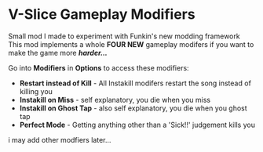 # V-Slice Gameplay Modifiers

Small mod I made to experiment with Funkin's new modding framework\
This mod implements a whole **FOUR NEW** gameplay modifers if you want to make the game more ***harder...***

Go into **Modifiers** in **Options** to access these modifiers:
- **Restart instead of Kill** - All Instakill modifers restart the song instead of killing you
- **Instakill on Miss** - self explanatory, you die when you miss
- **Instakill on Ghost Tap** - also self explanatory, you die when you ghost tap
- **Perfect Mode** - Getting anything other than a 'Sick!!' judgement kills you

i may add other modfiers later...
